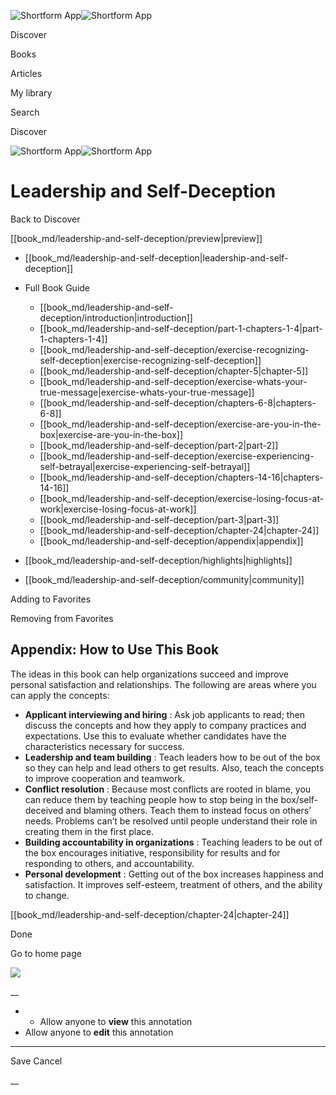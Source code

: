 ![Shortform App](/img/logo.36a2399e.svg)![Shortform App](/img/logo-dark.70c1b072.svg)

Discover

Books

Articles

My library

Search

Discover

![Shortform App](/img/logo.36a2399e.svg)![Shortform App](/img/logo-dark.70c1b072.svg)

# Leadership and Self-Deception

Back to Discover

[[book_md/leadership-and-self-deception/preview|preview]]

  * [[book_md/leadership-and-self-deception|leadership-and-self-deception]]
  * Full Book Guide

    * [[book_md/leadership-and-self-deception/introduction|introduction]]
    * [[book_md/leadership-and-self-deception/part-1-chapters-1-4|part-1-chapters-1-4]]
    * [[book_md/leadership-and-self-deception/exercise-recognizing-self-deception|exercise-recognizing-self-deception]]
    * [[book_md/leadership-and-self-deception/chapter-5|chapter-5]]
    * [[book_md/leadership-and-self-deception/exercise-whats-your-true-message|exercise-whats-your-true-message]]
    * [[book_md/leadership-and-self-deception/chapters-6-8|chapters-6-8]]
    * [[book_md/leadership-and-self-deception/exercise-are-you-in-the-box|exercise-are-you-in-the-box]]
    * [[book_md/leadership-and-self-deception/part-2|part-2]]
    * [[book_md/leadership-and-self-deception/exercise-experiencing-self-betrayal|exercise-experiencing-self-betrayal]]
    * [[book_md/leadership-and-self-deception/chapters-14-16|chapters-14-16]]
    * [[book_md/leadership-and-self-deception/exercise-losing-focus-at-work|exercise-losing-focus-at-work]]
    * [[book_md/leadership-and-self-deception/part-3|part-3]]
    * [[book_md/leadership-and-self-deception/chapter-24|chapter-24]]
    * [[book_md/leadership-and-self-deception/appendix|appendix]]
  * [[book_md/leadership-and-self-deception/highlights|highlights]]
  * [[book_md/leadership-and-self-deception/community|community]]



Adding to Favorites 

Removing from Favorites 

## Appendix: How to Use This Book

The ideas in this book can help organizations succeed and improve personal satisfaction and relationships. The following are areas where you can apply the concepts:

  * **Applicant interviewing and hiring** : Ask job applicants to read; then discuss the concepts and how they apply to company practices and expectations. Use this to evaluate whether candidates have the characteristics necessary for success.
  * **Leadership and team building** : Teach leaders how to be out of the box so they can help and lead others to get results. Also, teach the concepts to improve cooperation and teamwork.
  * **Conflict resolution** : Because most conflicts are rooted in blame, you can reduce them by teaching people how to stop being in the box/self-deceived and blaming others. Teach them to instead focus on others’ needs. Problems can’t be resolved until people understand their role in creating them in the first place.
  * **Building accountability in organizations** : Teaching leaders to be out of the box encourages initiative, responsibility for results and for responding to others, and accountability.
  * **Personal development** : Getting out of the box increases happiness and satisfaction. It improves self-esteem, treatment of others, and the ability to change.



[[book_md/leadership-and-self-deception/chapter-24|chapter-24]]

Done

Go to home page 

![](https://bat.bing.com/action/0?ti=56018282&Ver=2&mid=10b4c11b-9c6b-4a2b-ad48-d0348a1fa469&sid=49fff5b0636c11eeb9c611038afc8668&vid=4a005010636c11ee80c703d4c4a7acd5&vids=0&msclkid=N&pi=0&lg=en-US&sw=800&sh=600&sc=24&nwd=1&tl=Shortform%20%7C%20Book&p=https%3A%2F%2Fwww.shortform.com%2Fapp%2Fbook%2Fleadership-and-self-deception%2Fappendix&r=&lt=490&evt=pageLoad&sv=1&rn=273453)

__

  *   * Allow anyone to **view** this annotation
  * Allow anyone to **edit** this annotation



* * *

Save Cancel

__



